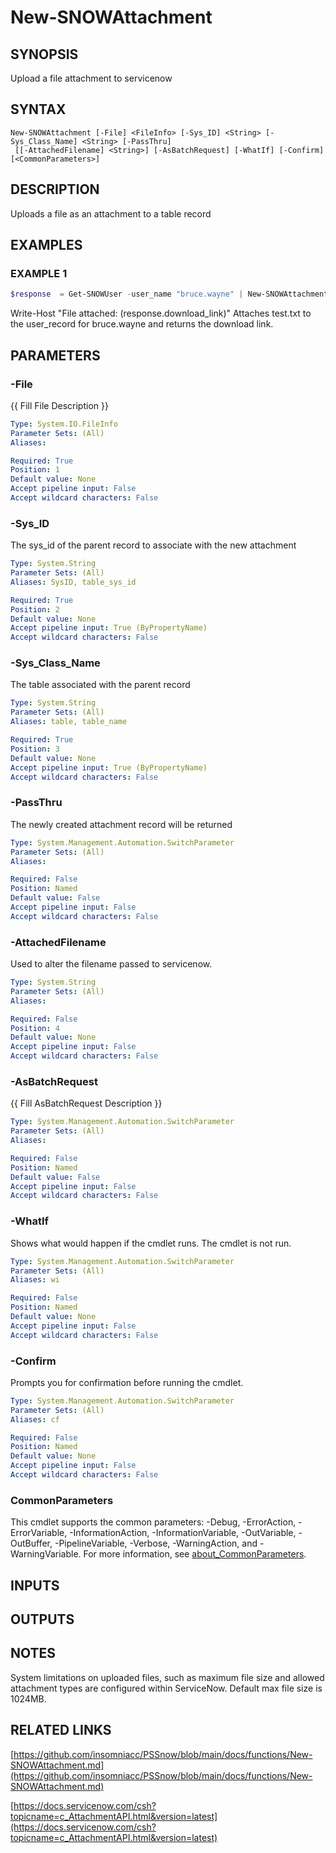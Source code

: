 ﻿---
external help file: PSSnow-help.xml
Module Name: PSSnow
online version: docs/functions/New-SNOWAttachment.md
schema: 2.0.0
---

# New-SNOWAttachment

## SYNOPSIS
Upload a file attachment to servicenow

## SYNTAX

```
New-SNOWAttachment [-File] <FileInfo> [-Sys_ID] <String> [-Sys_Class_Name] <String> [-PassThru]
 [[-AttachedFilename] <String>] [-AsBatchRequest] [-WhatIf] [-Confirm] [<CommonParameters>]
```

## DESCRIPTION
Uploads a file as an attachment to a table record

## EXAMPLES

### EXAMPLE 1
```powershell
$response  = Get-SNOWUser -user_name "bruce.wayne" | New-SNOWAttachment -file "C:\temp\test.txt" -PassThru
```

Write-Host "File attached: $($response.download_link)"
Attaches test.txt to the user_record for bruce.wayne and returns the download link.

## PARAMETERS

### -File
{{ Fill File Description }}

```yaml
Type: System.IO.FileInfo
Parameter Sets: (All)
Aliases:

Required: True
Position: 1
Default value: None
Accept pipeline input: False
Accept wildcard characters: False
```

### -Sys_ID
The sys_id of the parent record to associate with the new attachment

```yaml
Type: System.String
Parameter Sets: (All)
Aliases: SysID, table_sys_id

Required: True
Position: 2
Default value: None
Accept pipeline input: True (ByPropertyName)
Accept wildcard characters: False
```

### -Sys_Class_Name
The table associated with the parent record

```yaml
Type: System.String
Parameter Sets: (All)
Aliases: table, table_name

Required: True
Position: 3
Default value: None
Accept pipeline input: True (ByPropertyName)
Accept wildcard characters: False
```

### -PassThru
The newly created attachment record will be returned

```yaml
Type: System.Management.Automation.SwitchParameter
Parameter Sets: (All)
Aliases:

Required: False
Position: Named
Default value: False
Accept pipeline input: False
Accept wildcard characters: False
```

### -AttachedFilename
Used to alter the filename passed to servicenow.

```yaml
Type: System.String
Parameter Sets: (All)
Aliases:

Required: False
Position: 4
Default value: None
Accept pipeline input: False
Accept wildcard characters: False
```

### -AsBatchRequest
{{ Fill AsBatchRequest Description }}

```yaml
Type: System.Management.Automation.SwitchParameter
Parameter Sets: (All)
Aliases:

Required: False
Position: Named
Default value: False
Accept pipeline input: False
Accept wildcard characters: False
```

### -WhatIf
Shows what would happen if the cmdlet runs.
The cmdlet is not run.

```yaml
Type: System.Management.Automation.SwitchParameter
Parameter Sets: (All)
Aliases: wi

Required: False
Position: Named
Default value: None
Accept pipeline input: False
Accept wildcard characters: False
```

### -Confirm
Prompts you for confirmation before running the cmdlet.

```yaml
Type: System.Management.Automation.SwitchParameter
Parameter Sets: (All)
Aliases: cf

Required: False
Position: Named
Default value: None
Accept pipeline input: False
Accept wildcard characters: False
```

### CommonParameters
This cmdlet supports the common parameters: -Debug, -ErrorAction, -ErrorVariable, -InformationAction, -InformationVariable, -OutVariable, -OutBuffer, -PipelineVariable, -Verbose, -WarningAction, and -WarningVariable. For more information, see [about_CommonParameters](http://go.microsoft.com/fwlink/?LinkID=113216).

## INPUTS

## OUTPUTS

## NOTES
System limitations on uploaded files, such as maximum file size and allowed attachment types are configured within ServiceNow.
Default max file size is 1024MB.

## RELATED LINKS

[https://github.com/insomniacc/PSSnow/blob/main/docs/functions/New-SNOWAttachment.md](https://github.com/insomniacc/PSSnow/blob/main/docs/functions/New-SNOWAttachment.md)

[https://docs.servicenow.com/csh?topicname=c_AttachmentAPI.html&version=latest](https://docs.servicenow.com/csh?topicname=c_AttachmentAPI.html&version=latest)


